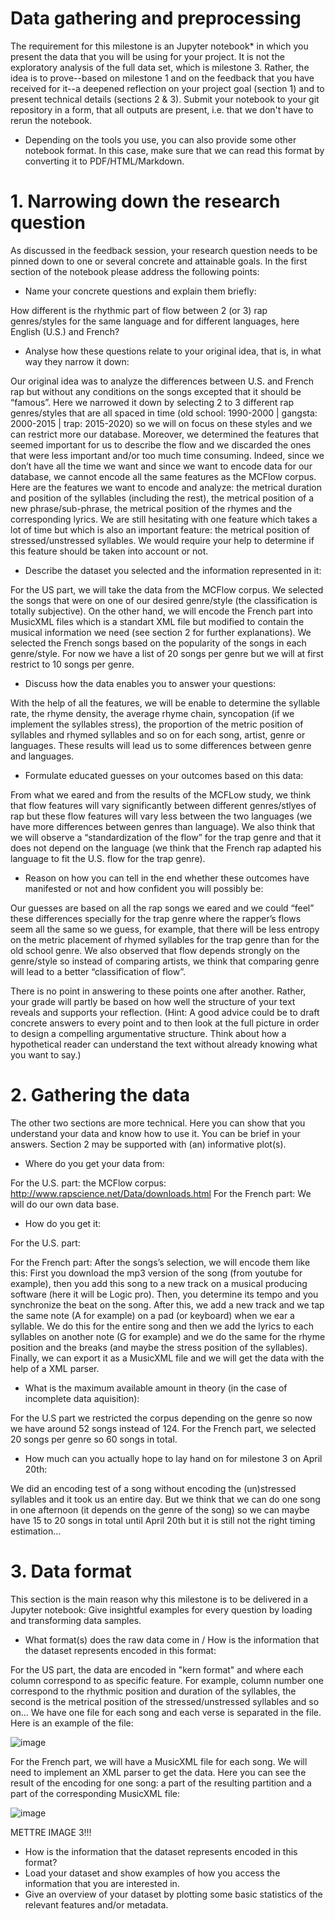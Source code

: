 # Data gathering and preprocessing
The requirement for this milestone is an Jupyter notebook* in which you present the data that you will be using for your project. It is not the exploratory analysis of the full data set, which is milestone 3. Rather, the idea is to prove--based on milestone 1 and on the feedback that you have received for it--a deepened reflection on your project goal (section 1) and to present technical details (sections 2 & 3). Submit your notebook to your git repository in a form, that all outputs are present, i.e. that we don't have to rerun the notebook.

* Depending on the tools you use, you can also provide some other notebook format. In this case, make sure that we can read this format by converting it to PDF/HTML/Markdown.

# 1. Narrowing down the research question
As discussed in the feedback session, your research question needs to be pinned down to one or several concrete and attainable goals. In the first section of the notebook please address the following points:

- Name your concrete questions and explain them briefly:

How different is the rhythmic part of flow between 2 (or 3) rap genres/styles for the same language and for different languages, here English (U.S.) and French? 

- Analyse how these questions relate to your original idea, that is, in what way they narrow it down:

Our original idea was to analyze the differences between U.S. and French rap but without any conditions on the songs excepted that it should be “famous”. Here we narrowed it down by selecting 2 to 3 different rap genres/styles that are all spaced in time (old school: 1990-2000 | gangsta: 2000-2015 | trap: 2015-2020) so we will on focus on these styles and we can restrict more our database. Moreover, we determined the features that seemed important for us to describe the flow and we discarded the ones that were less important and/or too much time consuming. Indeed, since we don’t have all the time we want and since we want to encode data for our database, we cannot encode all the same features as the MCFlow corpus. Here are the features we want to encode and analyze: the metrical duration and position of the syllables (including the rest), the metrical position of a new phrase/sub-phrase, the metrical position of the rhymes and the corresponding lyrics. We are still hesitating with one feature which takes a lot of time but which is also an important feature: the metrical position of stressed/unstressed syllables. We would require your help to determine if this feature should be taken into account or not.

- Describe the dataset you selected and the information represented in it:

For the US part, we will take the data from the MCFlow corpus. We selected the songs that were on one of our desired genre/style (the classification is totally subjective).
On the other hand, we will encode the French part into MusicXML files which is a standart XML file but modified to contain the musical information we need (see section 2 for further explanations). We selected the French songs based on the popularity of the songs in each genre/style. For now we have a list of 20 songs per genre but we will at first restrict to 10 songs per genre.

- Discuss how the data enables you to answer your questions:

With the help of all the features, we will be enable to determine the syllable rate, the rhyme density, the average rhyme chain, syncopation (if we implement the syllables stress), the proportion of the metric position of syllables and rhymed syllables and so on for each song, artist, genre or languages. These results will lead us to some differences between genre and languages.

- Formulate educated guesses on your outcomes based on this data:

From what we eared and from the results of the MCFLow study, we think that flow features will vary significantly between different genres/stlyes of rap but these flow features will vary less between the two languages (we have more differences between genres than language). We also think that we will observe a “standardization of the flow” for the trap genre and that it does not depend on the language (we think that the French rap adapted his language to fit the U.S. flow for the trap genre). 

- Reason on how you can tell in the end whether these outcomes have manifested or not and how confident you will possibly be:

Our guesses are based on all the rap songs we eared and we could “feel” these differences specially for the trap genre where the rapper’s flows seem all the same so we guess, for example, that there will be less entropy on the metric placement of rhymed syllables for the trap genre than for the old school genre. We also observed that flow depends strongly on the genre/style so instead of comparing artists, we think that comparing genre will lead to a better “classification of flow”. 

There is no point in answering to these points one after another. Rather, your grade will partly be based on how well the structure of your text reveals and supports your reflection. (Hint: A good advice could be to draft concrete answers to every point and to then look at the full picture in order to design a compelling argumentative structure. Think about how a hypothetical reader can understand the text without already knowing what you want to say.)

# 2. Gathering the data
The other two sections are more technical. Here you can show that you understand your data and know how to use it. You can be brief in your answers. Section 2 may be supported with (an) informative plot(s).

- Where do you get your data from:

For the U.S. part: the MCFlow corpus: http://www.rapscience.net/Data/downloads.html 
For the French part: We will do our own data base.

- How do you get it:

For the U.S. part: 

For the French part: After the songs’s selection, we will encode them like this: First you download the mp3 version of the song (from youtube for example), then you add this song to a new track on a musical producing software (here it will be Logic pro). Then, you determine its tempo and you synchronize the beat on the song. After this, we add a new track and we tap the same note (A for example) on a pad (or keyboard) when we ear a syllable. We do this for the entire song and then we add the lyrics to each syllables on another note (G for example) and we do the same for the rhyme position and the breaks (and maybe the stress position of the syllables). Finally, we can export it as a MusicXML file and we will get the data with the help of a XML parser.


- What is the maximum available amount in theory (in the case of incomplete data aquisition):

For the U.S part we restricted the corpus depending on the genre so now we have around 52 songs instead of 124. For the French part, we selected 20 songs per genre so 60 songs in total. 

- How much can you actually hope to lay hand on for milestone 3 on April 20th:

We did an encoding test of a song without encoding the (un)stressed syllables and it took us an entire day. But we think that we can do one song in one afternoon (it depends on the genre of the song) so we can maybe have 15 to 20 songs in total until April 20th but it is still not the right timing estimation…

# 3. Data format
This section is the main reason why this milestone is to be delivered in a Jupyter notebook: Give insightful examples for every question by loading and transforming data samples.

- What format(s) does the raw data come in / How is the information that the dataset represents encoded in this format:

For the US part, the data are encoded in "kern format" and where each column correspond to as specific feature. For example, column number one correspond to the rhythmic position and duration of the syllables, the second is the metrical position of the stressed/unstressed syllables and so on… We have one file for each song and each verse is separated in the file. Here is an example of the file:

![image](https://user-images.githubusercontent.com/42543702/77852967-b23ace00-71e1-11ea-9796-7547bb5ea60f.png)


For the French part, we will have a MusicXML file for each song. We will need to implement an XML parser to get the data. Here you can see the result of the encoding for one song: a part of the resulting partition and a part of the corresponding MusicXML file:

![image](https://user-images.githubusercontent.com/42543702/77852917-799af480-71e1-11ea-881b-78e312370731.png)

METTRE IMAGE 3!!!


- How is the information that the dataset represents encoded in this format?
- Load your dataset and show examples of how you access the information that you are interested in. 
- Give an overview of your dataset by plotting some basic statistics of the relevant features and/or metadata. 
